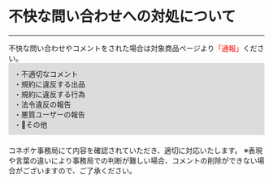 # 不快な問い合わせへの対処について
<hr>
不快な問い合わせやコメントをされた場合は対象商品ページより<font color="#ff0000">「通報」</font>ください。  
<div style="padding: 10px; margin-bottom: 20px; border: 1px solid #dcdcdc; background-color: #dcdcdc;">
・不適切なコメント<br>
・規約に違反する出品<br>
・規約に違反する行為<br>
・法令違反の報告<br>
・悪質ユーザーの報告<br>
・その他<br>
</div>
コネポケ事務局にて内容を確認されていただき、適切に対応いたします。  
※表現や言葉の違いにより事務局での判断が難しい場合、コメントの削除ができない場合がございますので、ご了承ください。  